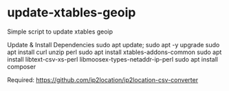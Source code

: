 # update-xtables-geoip
Simple script to update xtables geoip

Update & Install Dependencies
sudo apt update; sudo apt -y upgrade
sudo apt install curl unzip perl
sudo apt install xtables-addons-common
sudo apt install libtext-csv-xs-perl libmoosex-types-netaddr-ip-perl
sudo apt install composer


Required:
https://github.com/ip2location/ip2location-csv-converter

